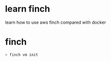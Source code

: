 # learn finch
learn how to use aws finch compared with docker


# finch 
```bash
> finch vm init
```
